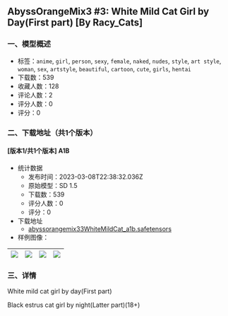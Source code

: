 ## AbyssOrangeMix3 #3: White Mild Cat Girl by Day(First part) [By Racy_Cats]
### 一、模型概述

- 标签：`anime`, `girl`, `person`, `sexy`, `female`, `naked`, `nudes`, `style`, `art style`, `woman`, `sex`, `artstyle`, `beautiful`, `cartoon`, `cute`, `girls`, `hentai`
- 下载数：539
- 收藏人数：128
- 评论人数：2
- 评分人数：0
- 评分：0

### 二、下载地址（共1个版本）

#### [版本1/共1个版本] A1B

- 统计数据
  - 发布时间：2023-03-08T22:38:32.036Z
  - 原始模型：SD 1.5
  - 下载数：539
  - 评分人数：0
  - 评分：0
- 下载地址
  - [abyssorangemix33WhiteMildCat_a1b.safetensors](https://civitai.com/api/download/models/19910)
- 样例图像：

| <img src="https://image.civitai.com/xG1nkqKTMzGDvpLrqFT7WA/e798d8c4-28f9-47d0-1314-89a8361a9800/width=450/209954.jpeg" /> | <img src="https://image.civitai.com/xG1nkqKTMzGDvpLrqFT7WA/3b2230b9-168f-4382-257e-909e3064a600/width=450/209953.jpeg" /> | <img src="https://image.civitai.com/xG1nkqKTMzGDvpLrqFT7WA/7c0df543-7b52-4e98-6a35-b2857e59b200/width=450/209952.jpeg" /> | <img src="https://image.civitai.com/xG1nkqKTMzGDvpLrqFT7WA/5be91ffe-c58a-48a2-7e9b-28c1a0ee5b00/width=450/209951.jpeg" /> |
| ---- | ---- | ---- | ---- |


### 三、详情
<p>White mild cat girl by day(First part)</p><p>Black estrus cat girl by night(Latter part)(18+)</p>